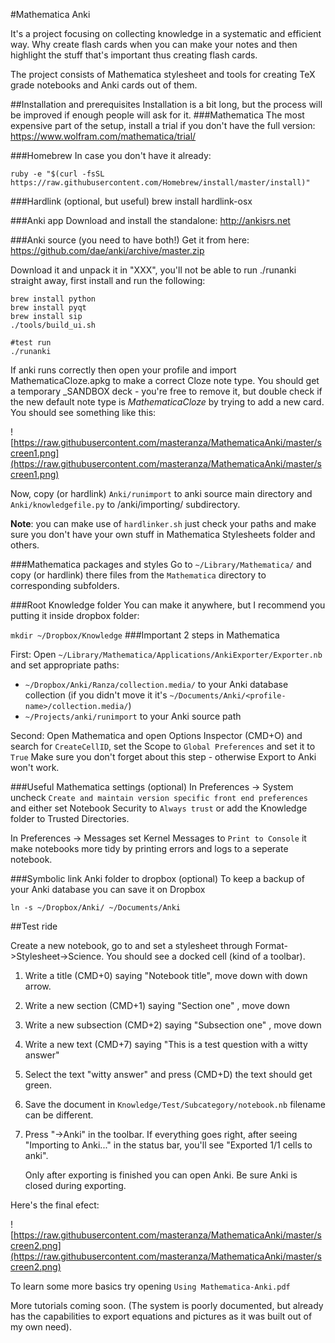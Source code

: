#Mathematica Anki

It's a project focusing on collecting knowledge in a systematic and efficient way.
Why create flash cards when you can make your notes and then highlight the stuff that's important thus creating flash cards.

The project consists of Mathematica stylesheet and tools for creating TeX grade notebooks and Anki cards out of them. 

##Installation and prerequisites 
Installation is a bit long, but the process will be improved if enough people will ask for it. 
###Mathematica
The most expensive part of the setup, install a trial if you don't have the full version: https://www.wolfram.com/mathematica/trial/

###Homebrew 
In case you don't have it already:

    ruby -e "$(curl -fsSL https://raw.githubusercontent.com/Homebrew/install/master/install)"

###Hardlink (optional, but useful)
    brew install hardlink-osx
    
###Anki app
Download and install the standalone: http://ankisrs.net

###Anki source (you need to have both!)
Get it from here: https://github.com/dae/anki/archive/master.zip

Download it and unpack it in "XXX", you'll not be able to run ./runanki straight away, first install and run the following:

    brew install python
    brew install pyqt
    brew install sip
    ./tools/build_ui.sh
   
    #test run
    ./runanki

If anki runs correctly then open your profile and import MathematicaCloze.apkg to make a correct Cloze note type. You should get a temporary _SANDBOX deck - you're free to remove it, but double check if the new default note type is *MathematicaCloze* by trying to add a new card. You should see something like this: 

![https://raw.githubusercontent.com/masteranza/MathematicaAnki/master/screen1.png](https://raw.githubusercontent.com/masteranza/MathematicaAnki/master/screen1.png)

Now, copy (or hardlink) `Anki/runimport` to anki source main directory and `Anki/knowledgefile.py` to /anki/importing/ subdirectory.

**Note**: you can make use of `hardlinker.sh` just check your paths and make sure you don't have your own stuff in Mathematica Stylesheets folder and others.

###Mathematica packages and styles
Go to `~/Library/Mathematica/` and copy (or hardlink) there files from the `Mathematica` directory to corresponding subfolders.

###Root Knowledge folder
You can make it anywhere, but I recommend you putting it inside dropbox folder:

`mkdir ~/Dropbox/Knowledge`
###Important 2 steps in Mathematica

First: Open `~/Library/Mathematica/Applications/AnkiExporter/Exporter.nb` and set appropriate paths:

 - `~/Dropbox/Anki/Ranza/collection.media/` to your Anki database collection (if you didn't move it it's  `~/Documents/Anki/<profile-name>/collection.media/`)
 - `~/Projects/anki/runimport` to your Anki source path

Second: Open Mathematica and open Options Inspector (CMD+O) and search for `CreateCellID`, set the Scope to `Global Preferences` and set it to `True`
Make sure you don't forget about this step - otherwise Export to Anki won't work.

###Useful Mathematica settings (optional)
In Preferences -> System uncheck `Create and maintain version specific front end preferences`
and either set Notebook Security to `Always trust` or add the Knowledge folder to Trusted Directories.

In Preferences -> Messages set Kernel Messages to `Print to Console` it make notebooks more tidy by printing errors and logs to a seperate notebook.

###Symbolic link Anki folder to dropbox (optional)
To keep a backup of your Anki database you can save it on Dropbox

    ln -s ~/Dropbox/Anki/ ~/Documents/Anki



##Test ride

Create a new notebook, go to and set a stylesheet through Format->Stylesheet->Science. You should see a docked cell (kind of a toolbar).

 1. Write a title (CMD+0) saying "Notebook title", move down with down
    arrow.
 2. Write a new section (CMD+1) saying "Section one" , move down
 3. Write a new subsection (CMD+2) saying "Subsection one" , move down
 4. Write a new text (CMD+7) saying "This is a test question with a witty answer"
 5. Select the text "witty answer" and press (CMD+D) the text should get green.
 6. Save the document in `Knowledge/Test/Subcategory/notebook.nb` filename can be different.
 7. Press "->Anki" in the toolbar. If everything goes right, after seeing "Importing to Anki..." in the status bar, you'll see  "Exported 1/1 cells to anki". 

    Only after exporting is finished you can open Anki. Be sure Anki is closed during exporting.

Here's the final efect:

![https://raw.githubusercontent.com/masteranza/MathematicaAnki/master/screen2.png](https://raw.githubusercontent.com/masteranza/MathematicaAnki/master/screen2.png)

To learn some more basics try opening `Using Mathematica-Anki.pdf`

More tutorials coming soon.  (The system is poorly documented, but already has the capabilities to export equations and pictures as it was built out of my own need).